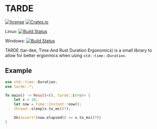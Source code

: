 # TARDE

[![license](https://img.shields.io/badge/license-MIT-blue.svg)](https://github.com/deg4uss3r/tarde/blob/master/LICENSE.md) 
[![Crates.io](https://img.shields.io/crates/v/tarde.svg)](https://crates.io/crates/tarde)

Linux: [![Build Status](https://travis-ci.org/deg4uss3r/tarde.svg?branch=master)](https://travis-ci.org/deg4uss3r/tarde)

Windows: [![Build Status](https://ci.appveyor.com/api/projects/status/ejg8c33dn31nhv36/branch/master?svg=true)](https://ci.appveyor.com/project/deg4uss3r/tarde/branch/master)

TARDE (tar-dee, Time And Rust Duration Ergonomics) is a small library to allow for better ergonmics when using `std::time::Duration`.

## Example

```rust
use std::time::Duration;
use tarde::*;

fn main() -> Result<(), tarde::Error> {
    let x = 10;
    let now = time::Instant::now();
    thread::sleep(x.to_ms()?); 

    Ok(assert!(now.elapsed() >= x.to_ms()?))
}
```


